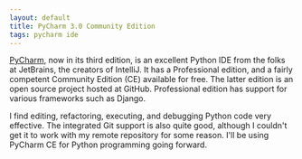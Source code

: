 ```yaml
---
layout: default
title: PyCharm 3.0 Community Edition
tags: pycharm ide
---
```


[PyCharm](http://www.jetbrains.com/pycharm/), now in its third edition, is an excellent Python IDE from the folks at JetBrains, the creators of IntelliJ. It has a Professional edition, and a fairly competent Community Edition (CE) available for free. The latter edition is an open source project hosted at GitHub. Professional edition has support for various frameworks such as Django.

I find editing, refactoring, executing, and debugging Python code very effective. The integrated Git support is also quite good, although I couldn't get it to work with my remote repository for some reason. I'll be using PyCharm CE for Python programming going forward.
